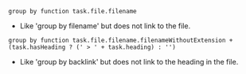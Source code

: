 <!-- placeholder to force blank line before included text -->


```text
group by function task.file.filename
```

- Like 'group by filename' but does not link to the file.

```text
group by function task.file.filename.filenameWithoutExtension + (task.hasHeading ? (' > ' + task.heading) : '')
```

- Like 'group by backlink' but does not link to the heading in the file.


<!-- placeholder to force blank line after included text -->
